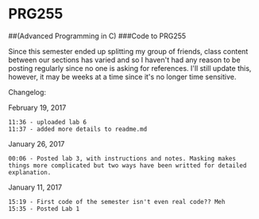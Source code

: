 # PRG255
##(Advanced Programming in C)
###Code to PRG255

Since this semester ended up splitting my group of friends, class content between our sections has varied and so I haven't had any reason to be posting regularly since no one is asking for references. I'll still update this, however, it may be weeks at a time since it's no longer time sensitive.

Changelog:

February 19, 2017

    11:36 - uploaded lab 6
    11:37 - added more details to readme.md

January 26, 2017

    00:06 - Posted lab 3, with instructions and notes. Masking makes things more complicated but two ways have been writted for detailed explanation.

January 11, 2017

    15:19 - First code of the semester isn't even real code?? Meh
    15:35 - Posted Lab 1
